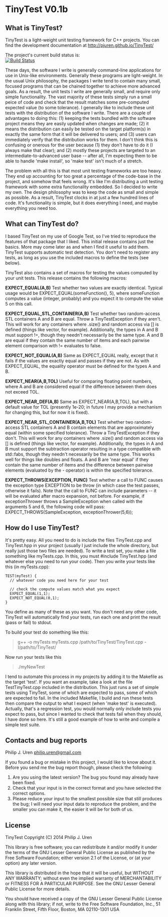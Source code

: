 TinyTest V0.1b
==============

What is TinyTest?
-----------------

TinyTest is a light-weight unit testing framework for C++ projects. You can
find the development documentation at http://pjuren.github.io/TinyTest/

The project's current build status is:  
[![Build Status](https://travis-ci.org/pjuren/TinyTest.svg?branch=master)](https://travis-ci.org/pjuren/TinyTest)

These days, the software I write is generally command-line applications for use
in Unix-like environments. Generally these programs are light-weight. In the
usual Unix philosophy, the packages I write tend to contain many small, focused
programs that can be chained together to achieve more advanced goals. As a
result, the unit tests I write are generally small, and require only simple
functionality. The vast majority of these tests simply run a small peice of
code and check that the result matches some pre-computed expected value (to some
tolerance). I generally like to include these unit tests with the distribution
of the software I write. There are a couple of advantages to doing this: (1)
keeping the tests bundled with the software project means they are easily
updated when changes are made; (2) it means the distribution can easily be
tested on the target platform(s) in exactly the same form that it will be
delivered to users; and (3) users can immediately verify that the distribution
works for them. I don't think this is confusing or onerous for the user because
(1) they don't have to do it (I always make that clear); and (2) mostly these
projects are targeted to an intermediate-to-advanced user base -- after all, I'm
expecting them to be able to handle 'make install', so 'make test' isn't much
of a stretch.

The problem with all this is that most unit testing frameworks are too heavy.
They end up accounting for too great a percentage of the code-base in the
project, and somehow that feels wrong. It's like I'm distributing a unit
testing framework with some extra functionality embedded. So I decided to write
my own. The design philosophy was to keep the code as small and simple as
possible. As a result, TinyTest clocks in at just a few hundred lines of code.
It's functionality is simple, but it does everything I need, and maybe
everything you need too.

What can TinyTest do?
---------------------

I based TinyTest on my use of Google Test, so I've tried to reproduce the
features of that package that I liked. This initial release contains just the
basics. More may come later as and when I find it useful to add them. TinyTest
supports automatic test detection. You don't need to register any tests, as
long as you use the included macros to define the tests (see below).

TinyTest also contains a set of macros for testing the values computed by
your unit tests. This release contains the following macros:

**EXPECT_EQUAL(A,B)**                   Test whether two values are exactly
                                        identical. Typical usage would be
EXPECT_EQUAL(someFunction(), 5), where someFunction computes a value (integer,
probably) and you expect it to compute the value 5 on this call.

**EXPECT_EQUAL_STL_CONTAINER(A,B)**     Test whether two random-access STL
                                        containers A and B are equal. Throw a
TinyTestException if they aren't. This will work for any containers where
.size() and random access via [] is defined (things like vector, for example).
Additionally, the types in A and B must support !=, though they needn't
necessarily be the same type. A and B are equal if they contain the same number
of items and each pairwise element comparison with != evaluates to false.

**EXPECT_NOT_EQUAL(A,B)**               Same as EXPECT_EQUAL really, except that
                                        it fails if the values are exactly equal
and passes if they are not. As with EXPECT_EQUAL, the equality operator must be
defined for the types A and B.

**EXPECT_NEAR(A,B,TOL)**                Useful for comparing floating point
                                        numbers, where A and B are considered
equal if the difference between them does not exceed TOL.

**EXPECT_NEAR_DEF(A,B)**                Same as EXPECT_NEAR(A,B,TOL), but with
                                        a default value for TOL (presently
1e-20; in future I may provide a mechanism for changing this, but for now it is
fixed).

**EXPECT_NEAR_STL_CONTAINER(A,B,TOL)**  Test whether two random-access STL
                                        containers A and B contain elements
that are approximately equal (within some specified tolerance). Throw a
TinyTestException if they don't. This will work for any containers where .size()
and random access via [] is defined (things like vector, for example).
Additionally, the types in A and B must support the subtraction operator
resulting in a type compatible with std::fabs, though they needn't necessarily
be the same type. This works well for things like doubles and floats. A and B
are 'near equal' if they contain the same number of items and the difference
between pairwise elements (evaluated by the - operator) is within the specified
tolerance.

**EXPECT_THROWS(EXCEPTION, FUNC)**      Test whether a call to FUNC causes the 
                                        exception type EXCEPTION to be throw 
(in which case the test passes, otherwise it fails). Note that the call to FUNC
can include parameters -- it will be evaluated after macro expansion, not 
before. For example, if exceptionThrower throws a SampleException when called
with the arguments 5 and 6, the following code will pass: 
EXPECT_THROWS(SampleException, exceptionThrower(5,6));

How do I use TinyTest?
----------------------

It's pretty easy. All you need to do is include the files TinyTest.cpp and
TinyTest.hpp in your project (usually I just include the whole directory,
but really just those two files are needed). To write a test set, you make
a file something like myTests.cpp. In this, you must #include TinyTest.hpp
(and whatever else you need to run your code). Then you write your tests like
this (in myTests.cpp):

    TEST(myTest) {
      // whatever code you need here for your test

      // check the compute values match what you expect
      EXPECT_EQUAL(1,1);
      EXPECT_NOT_EQUAL(0,1);
    }

You define as many of these as you want. You don't need any other code,
TinyTest will automatically find your tests, run each one and print the
result (pass or fail) to stdout.

To build your test do something like this:

> g++ -o myTests myTests.cpp /path/to/TinyTest/TinyTest.cpp -I/path/to/TinyTest/

Now run your tests like this

> ./myNewTest

I tend to automate this process in my projects by adding it to the Makefile as
the target 'test'. If you want an example, take a look at the file
TestTinyTest.cpp included in the distribution. This just runs a set of simple
tests using TinyTest, some of which are expected to pass, some of which are
expected to fail. In the included Makefile, I build and run these tests then
compare the output to what I expect (when 'make test' is executed). Actually,
that's a regression test, you would normally only include tests you expect to
pass, but since I wanted to check that tests fail when they should, I have
done so here. It's still a good example of how to write and compile a simple
test suite.  

Contacts and bug reports
------------------------

Philip J. Uren
philip.uren@gmail.com

If you found a bug or mistake in this project, I would like
to know about it. Before you send me the bug report though,
please check the following:

1. Are you using the latest version? The bug you found may already have been
   fixed.
2. Check that your input is in the correct format and you have selected
   the correct options.
3. Please reduce your input to the smallest possible size that still
   produces the bug; I will need your input data to reproduce the
	 problem, and the smaller you can make it, the easier it will be
	 for both of us.

License
-------
TinyTest
Copyright (C) 2014 Philip J. Uren

This library is free software; you can redistribute it and/or
modify it under the terms of the GNU Lesser General Public
License as published by the Free Software Foundation; either
version 2.1 of the License, or (at your option) any later version.

This library is distributed in the hope that it will be useful,
but WITHOUT ANY WARRANTY; without even the implied warranty of
MERCHANTABILITY or FITNESS FOR A PARTICULAR PURPOSE.  See the GNU
Lesser General Public License for more details.

You should have received a copy of the GNU Lesser General Public
License along with this library; if not, write to the Free Software
Foundation, Inc., 51 Franklin Street, Fifth Floor, Boston, MA  02110-1301
USA
